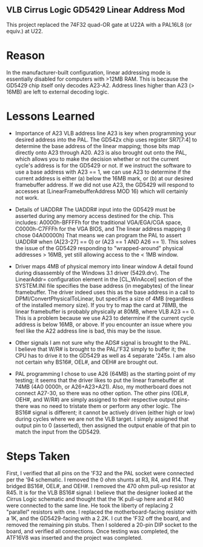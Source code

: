 ## VLB Cirrus Logic GD5429 Linear Address Mod

This project replaced the 74F32 quad-OR gate at U22A with a PAL16L8 (or equiv.) at U22.

# Reason
In the manufacturer-built configuration, linear addressing mode is essentially disabled for computers with >12MB RAM.  This is because the GD5429 chip itself only decodes A23-A2.  Address lines higher than A23 (> 16MB) are left to external decoding logic.  
	
# Lessons Learned
- Importance of A23
	VLB address line A23 is key when programming your desired address into the PAL.  The GD542x chip uses register SR7\[7:4\] to determine the base address of the linear mapping; those bits map directly onto A23 through A20.  A23 is also brought out onto the PAL, which allows you to make the decision whether or not the current cycle's address is for the GD5429 or not.  If we instruct the software to use a base address with A23 == 1, we can use A23 to determine if the current address is either (a) below the 16MB mark, or (b) at our desired framebuffer address.  If we did not use A23, the GD5429 will respond to accesses at (LinearFramebufferAddress MOD 16) which will certainly not work.  
	
- Details of UADDR#
	The UADDR# input into the GD5429 must be asserted during any memory access destined for the chip.  This includes:
		A0000h-BFFFFh for the traditional VGA/EGA/CGA space,
		C0000h-C7FFFh for the VGA BIOS, and
		The linear address mapping (I chose 04A00000h)
	That means we can program the PAL to assert UADDR# when (A\[23-27\] == 0) or (A23 == 1 AND A26 == 1).  This solves the issue of the GD5429 responding to "wrapped-around" physical addresses > 16MB, yet still allowing access to the < 1MB window.
	
- Driver maps 4MB of physical memory into linear window
	A detail found during disassembly of the Windows 3.1 driver (5429.drv).  The LinearAddr= configuration element in the \[CL_WinAccel\] section of the SYSTEM.INI file specifies the base address (in megabytes) of the linear framebuffer.  The driver indeed uses this as the base address in a call to DPMI/ConvertPhysicalToLinear, but specifies a size of 4MB (regardless of the installed memory size).  If you try to map the card at 78MB, the linear framebuffer is probably physically at 80MB, where VLB A23 == 0.  This is a problem because we use A23 to determine if the current cycle address is below 16MB, or above.  If you encounter an issue where you feel like the A22 address line is bad, this may be the issue.

- Other signals
	I am not sure why the ADS# signal is brought to the PAL.  
	I believe that W/R# is brought to the PAL/'F32 simply to buffer it; the CPU has to drive it to the GD5429 as well as 4 separate '245s.
	I am also not certain why BS16#, OEL#, and OEH# are brought out.
	
- PAL programming
	I chose to use A26 (64MB) as the starting point of my testing; it seems that the driver likes to put the linear framebuffer at 74MB (4A0 0000h, or A26+A23+A21).  Also, my motherboard does not connect A27-30, so there was no other option.  The other pins (OEL#, OEH#, and W/R#) are simply assigned to their respective output pins- there was no need to tristate them or perform any other logic.  The BS16# signal is different; it cannot be actively driven (either high or low) during cycles where we are not the VLB target.  I simply assigned that output pin to 0 (asserted), then assigned the output enable of that pin to match the input from the GD5429.

# Steps Taken
First, I verified that all pins on the 'F32 and the PAL socket were connected per the '94 schematic.
	I removed the 0 ohm shunts at R3, R4, and R14. They bridged BS16#, OEL#, and OEH#.
	I removed the 470 ohm pull-up resistor at R45.  It is for the VLB BS16# signal:  I believe that the designer looked at the Cirrus Logic schematic and thought that the 1K pull-up here and at R40 were connected to the same line.  He took the liberty of replacing 2 "parallel" resistors with one.
	I replaced the motherboard-facing resistor with a 1K, and the GD5429-facing with a 2.2K.
	I cut the 'F32 off the board, and removed the remaining pin stubs.
	Then I soldered a 20-pin DIP socket to the board, and verified all connections.
	Once testing was completed, the ATF16V8 was inserted and the project was completed.
